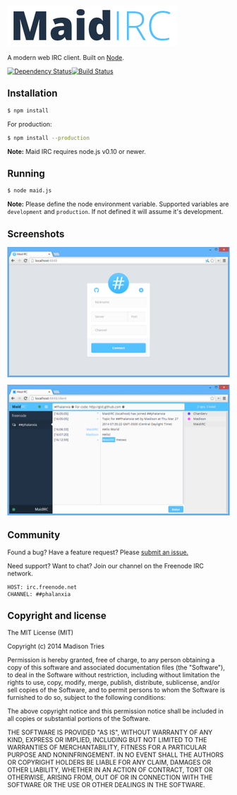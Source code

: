 [![Maid IRC](public/img/logo.png)](https://github.com/Phalanxia/Maid-IRC)

A modern web IRC client. Built on [Node](http://nodejs.org).

[![Dependency Status](https://gemnasium.com/Phalanxia/Maid-IRC.png)](https://gemnasium.com/Phalanxia/Maid-IRC)[![Build Status](https://travis-ci.org/Phalanxia/Maid-IRC.svg?branch=master)](https://travis-ci.org/Phalanxia/Maid-IRC)

## Installation
```bash
$ npm install
```

For production:
```bash
$ npm install --production
```

**Note:** Maid IRC requires node.js v0.10 or newer.

## Running
```bash
$ node maid.js
```

**Note:** Please define the node environment variable. Supported variables are `development` and `production`. If not defined it will assume it's development.

## Screenshots

![Login Screen](screenshots/login.png)

![Login Screen](screenshots/client.png)

## Community

Found a bug? Have a feature request? Please [submit an issue.](https://github.com/Phalanxia/Maid-IRC/issues)

Need support? Want to chat? Join our channel on the Freenode IRC network.

	HOST: irc.freenode.net
	CHANNEL: ##phalanxia

## Copyright and license

The MIT License (MIT)

Copyright (c) 2014 Madison Tries

Permission is hereby granted, free of charge, to any person obtaining a copy of
this software and associated documentation files (the "Software"), to deal in
the Software without restriction, including without limitation the rights to
use, copy, modify, merge, publish, distribute, sublicense, and/or sell copies of
the Software, and to permit persons to whom the Software is furnished to do so,
subject to the following conditions:

The above copyright notice and this permission notice shall be included in all
copies or substantial portions of the Software.

THE SOFTWARE IS PROVIDED "AS IS", WITHOUT WARRANTY OF ANY KIND, EXPRESS OR
IMPLIED, INCLUDING BUT NOT LIMITED TO THE WARRANTIES OF MERCHANTABILITY, FITNESS
FOR A PARTICULAR PURPOSE AND NONINFRINGEMENT. IN NO EVENT SHALL THE AUTHORS OR
COPYRIGHT HOLDERS BE LIABLE FOR ANY CLAIM, DAMAGES OR OTHER LIABILITY, WHETHER
IN AN ACTION OF CONTRACT, TORT OR OTHERWISE, ARISING FROM, OUT OF OR IN
CONNECTION WITH THE SOFTWARE OR THE USE OR OTHER DEALINGS IN THE SOFTWARE.
